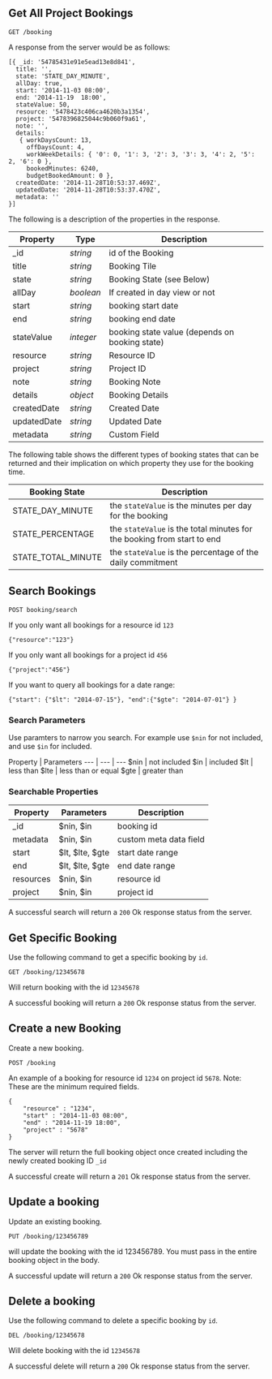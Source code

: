 ## Get All Project Bookings

```
GET /booking
```
A response from the server would be as follows:
```
[{ _id: '54785431e91e5ead13e8d841',
  title: '',
  state: 'STATE_DAY_MINUTE',
  allDay: true,
  start: '2014-11-03 08:00',
  end: '2014-11-19  18:00',
  stateValue: 50,
  resource: '5478423c406ca4620b3a1354',
  project: '5478396825044c9b060f9a61',
  note: '',
  details:
   { workDaysCount: 13,
     offDaysCount: 4,
     workWeekDetails: { '0': 0, '1': 3, '2': 3, '3': 3, '4': 2, '5': 2, '6': 0 },
     bookedMinutes: 6240,
     budgetBookedAmount: 0 },
  createdDate: '2014-11-28T10:53:37.469Z',
  updatedDate: '2014-11-28T10:53:37.470Z',
  metadata: '' 
}]
  ```
The following is a description of the properties in the response.

Property | Type | Description
--- | --- | ---
_id | *string* | id of the Booking
title | *string* | Booking Tile
state | *string* | Booking State (see Below)
allDay | *boolean* | If created in day view or not
start | *string* | booking start date
end | *string* | booking end date
stateValue | *integer* | booking state value (depends on booking state)
resource | *string* | Resource ID
project | *string* | Project ID
note | *string* | Booking Note
details | *object* | Booking Details
createdDate | *string* | Created Date
updatedDate | *string* | Updated Date
metadata | *string* | Custom Field

The following table shows the different types of booking states that can be returned and their implication on which property they use for the booking time. 

Booking State | Description
--- | ---
STATE_DAY_MINUTE | the `stateValue` is the minutes per day for the booking
STATE_PERCENTAGE | the `stateValue` is the total minutes for the booking from start to end
STATE_TOTAL_MINUTE | the `stateValue` is the percentage of the daily commitment


## Search Bookings
```
POST booking/search
```
If you only want all bookings for a resource id `123`
```
{"resource":"123"}
```
If you only want all bookings for a project id `456`
```
{"project":"456"}
```
If you want to query all bookings for a date range:
```
{"start": {"$lt": "2014-07-15"}, "end":{"$gte": "2014-07-01"} }
```

### Search Parameters
Use paramters to narrow you search. For example use `$nin` for not included, and use `$in` for included.

Property | Parameters
--- | --- | ---
$nin | not included
$in | included
$lt | less than
$lte | less than or equal
$gte | greater than

### Searchable Properties
Property | Parameters | Description
--- | --- | ---
_id | $nin, $in | booking id
metadata | $nin, $in | custom meta data field
start | $lt, $lte, $gte | start date range
end | $lt, $lte, $gte | end date range
resources | $nin, $in | resource id
project | $nin, $in | project id

A successful search will return a `200` Ok response status from the server.

## Get Specific Booking
Use the following command to get a specific booking by `id`.
```
GET /booking/12345678
```
Will return booking with the id `12345678`

A successful booking will return a `200` Ok response status from the server.

## Create a new Booking
Create a new booking.
```
POST /booking
```
An example of a booking for resource id `1234` on project id `5678`. Note: These are the minimum required fields. 

```
{
    "resource" : "1234",
    "start" : "2014-11-03 08:00",
    "end" : "2014-11-19 18:00",
    "project" : "5678"
}
```
The server will return the full booking object once created including the newly created booking ID `_id`

A successful create will return a `201` Ok response status from the server.

## Update a booking
Update an existing booking.
```
PUT /booking/123456789
```
will update the booking with the id 123456789. You must pass in the entire booking object in the body. 

A successful update will return a `200` Ok response status from the server.

## Delete a booking
Use the following command to delete a specific booking by `id`.
```
DEL /booking/12345678
```
Will delete booking with the id `12345678`

A successful delete will return a `200` Ok response status from the server.
